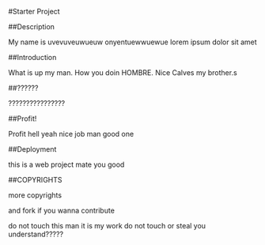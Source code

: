 #Starter Project

##Description

My name is uvevuveuwueuw onyentuewwuewue lorem ipsum dolor sit amet

##Introduction

What is up my man. How you doin HOMBRE. Nice Calves my brother.s

##??????

????????????????

##Profit!

Profit hell yeah nice job man good one

##Deployment

this is a web project mate you good

##COPYRIGHTS

more copyrights

and fork if you wanna contribute

do not touch this man it is my work do not touch or steal you understand?????